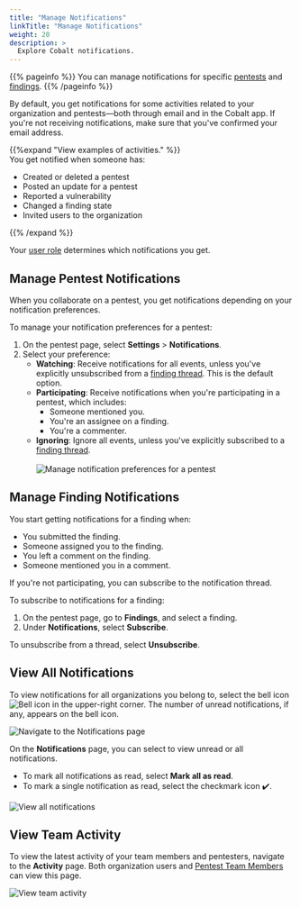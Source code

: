 ```yaml
---
title: "Manage Notifications"
linkTitle: "Manage Notifications"
weight: 20
description: >
  Explore Cobalt notifications.
---
```


{{% pageinfo %}}
You can manage notifications for specific [pentests](#manage-pentest-notifications) and [findings](#manage-finding-notifications).
{{% /pageinfo %}}

By default, you get notifications for some activities related to your organization and pentests—both through email and in the Cobalt app. If you're not receiving notifications, make sure that you've confirmed your email address.

{{%expand "View examples of activities." %}}
<br>
You get notified when someone has:

- Created or deleted a pentest
- Posted an update for a pentest
- Reported a vulnerability
- Changed a finding state
- Invited users to the organization

{{% /expand %}}
<br>

Your [user role](/platform-deep-dive/collaboration/organization/user-roles/) determines which notifications you get.

## Manage Pentest Notifications

When you collaborate on a pentest, you get notifications depending on your notification preferences.

To manage your notification preferences for a pentest:

1. On the pentest page, select **Settings** > **Notifications**.
1. Select your preference:
    - **Watching**: Receive notifications for all events, unless you've explicitly unsubscribed from a [finding thread](#manage-finding-notifications). This is the default option.
    - **Participating**: Receive notifications when you're participating in a pentest, which includes:
        - Someone mentioned you.
        - You're an assignee on a finding.
        - You're a commenter.
    - **Ignoring**: Ignore all events, unless you've explicitly subscribed to a [finding thread](#manage-finding-notifications).<br><br>
    ![Manage notification preferences for a pentest](/deepdive/ManagePentestNotifications.png "Manage notification preferences for a pentest")

## Manage Finding Notifications

You start getting notifications for a finding when:

- You submitted the finding.
- Someone assigned you to the finding.
- You left a comment on the finding.
- Someone mentioned you in a comment.

If you're not participating, you can subscribe to the notification thread.

To subscribe to notifications for a finding:

1. On the pentest page, go to **Findings**, and select a finding.
1. Under **Notifications**, select **Subscribe**.

To unsubscribe from a thread, select **Unsubscribe**.

## View All Notifications

To view notifications for all organizations you belong to, select the bell icon ![Bell icon](/icons/Bell.png "Bell icon") in the upper-right corner. The number of unread notifications, if any, appears on the bell icon.

![Navigate to the Notifications page](/deepdive/ViewAllNotifications.png "Navigate to the Notifications page")

On the **Notifications** page, you can select to view unread or all notifications.

- To mark all notifications as read, select **Mark all as read**.
- To mark a single notification as read, select the checkmark icon ✔️.

![View all notifications](/deepdive/NotificationsPage.png "View all notifications")

## View Team Activity

To view the latest activity of your team members and pentesters, navigate to the **Activity** page. Both organization users and [Pentest Team Members](/getting-started/glossary/#pentest-team-member) can view this page.

![View team activity](/deepdive/ViewActivity.png "View team activity")
